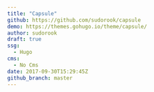 ```yaml
---
title: "Capsule"
github: https://github.com/sudorook/capsule
demo: https://themes.gohugo.io/theme/capsule/
author: sudorook
draft: true
ssg:
  - Hugo
cms:
  - No Cms
date: 2017-09-30T15:29:45Z
github_branch: master
---
```

